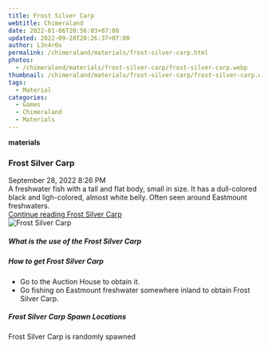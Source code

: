 ```yaml
---
title: Frost Silver Carp
webtitle: Chimeraland
date: 2022-01-06T20:56:03+07:00
updated: 2022-09-28T20:26:37+07:00
author: L3n4r0x
permalink: /chimeraland/materials/frost-silver-carp.html
photos:
  - /chimeraland/materials/frost-silver-carp/frost-silver-carp.webp
thumbnail: /chimeraland/materials/frost-silver-carp/frost-silver-carp.webp
tags:
  - Material
categories:
  - Games
  - Chimeraland
  - Materials
---
```


<section id="bootstrap-wrapper">
  <link
    rel="stylesheet"
    href="https://cdn.statically.io/gh/dimaslanjaka/Web-Manajemen/40ac3225/css/bootstrap-4.5-wrapper.css"
  />
  <div
    class="row g-0 border rounded overflow-hidden flex-md-row mb-4 shadow-sm position-relative"
  >
    <div class="col p-4 d-flex flex-column position-static">
      <strong class="d-inline-block mb-2 text-success">materials</strong>
      <h3 class="mb-0">Frost Silver Carp</h3>
      <div class="mb-1 text-muted">September 28, 2022 8:26 PM</div>
      <div class="mb-2 border p-1">
        A freshwater fish with a tall and flat body, small in size. It has a
        dull-colored black and ligh-colored, almost white belly. Often seen
        around Eastmount freshwaters.
      </div>
      <a href="#" class="stretched-link d-none"
        >Continue reading Frost Silver Carp</a
      >
    </div>
    <div class="col-auto d-none d-lg-block">
      <img
        src="/chimeraland/materials/frost-silver-carp/frost-silver-carp.webp"
        alt="Frost Silver Carp"
      />
    </div>
  </div>
  <div class="row">
    <div class="col-lg-6 col-12 mb-2">
      <div class="card">
        <div class="card-body">
          <h5 class="card-title">What is the use of the Frost Silver Carp</h5>
          <div class="card-text"><ul></ul></div>
        </div>
      </div>
    </div>
    <div class="col-lg-6 col-12 mb-2">
      <div class="card">
        <div class="card-body">
          <h5 class="card-title">How to get Frost Silver Carp</h5>
          <div class="card-text">
            <ul>
              <li>Go to the Auction House to obtain it.</li>
              <li>
                Go fishing on Eastmount freshwater somewhere inland to obtain
                Frost Silver Carp.
              </li>
            </ul>
          </div>
        </div>
      </div>
    </div>
    <div class="col-12 mb-2">
      <h5>Frost Silver Carp Spawn Locations</h5>
      <p>Frost Silver Carp is randomly spawned</p>
    </div>
  </div>
</section>